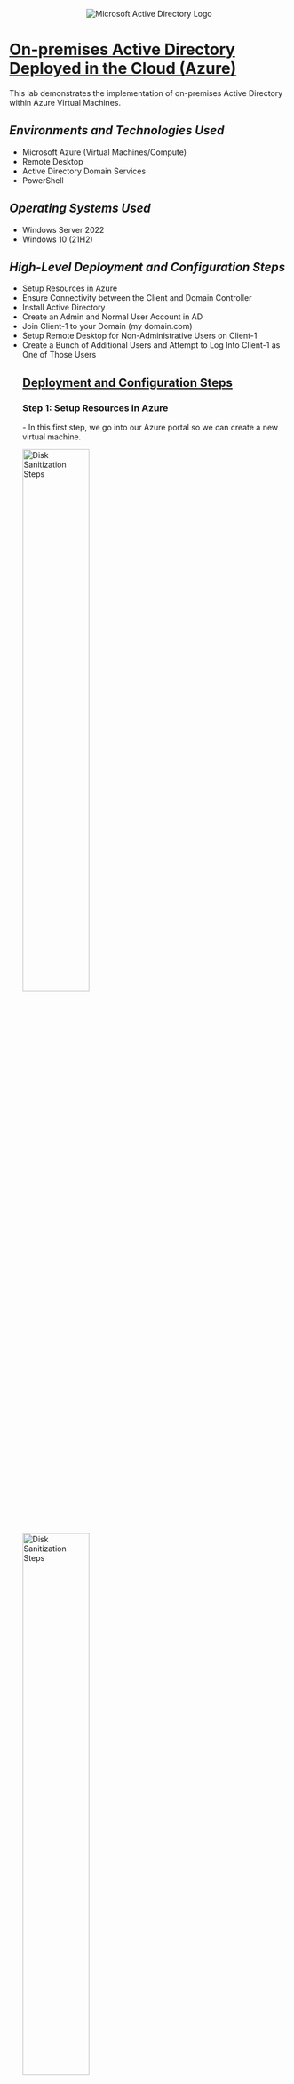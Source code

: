 <p align="center">
<img src="https://i.imgur.com/pU5A58S.png" alt="Microsoft Active Directory Logo"/>
</p>
<h1><u>On-premises Active Directory Deployed in the Cloud (Azure)</u></h1>
    <div>This lab demonstrates the implementation of on-premises Active Directory within Azure Virtual Machines.</div>
    <h2><em>Environments and Technologies Used</em></h2>
        <ul>
            <li>Microsoft Azure (Virtual Machines/Compute)</li>
            <li>Remote Desktop</li>
            <li>Active Directory Domain Services</li>
            <li>PowerShell</li>
        </ul>
    <h2><em>Operating Systems Used</em></h2>
        <ul>
            <li>Windows Server 2022</li>
            <li>Windows 10 (21H2)</li>
        </ul>
    <h2><em>High-Level Deployment and Configuration Steps</em></h2>
        <ul>
            <li>Setup Resources in Azure</li>
            <li>Ensure Connectivity between the Client and Domain Controller</li>
            <li>Install Active Directory</li>
            <li>Create an Admin and Normal User Account in AD</li>
            <li>Join Client-1 to your Domain (my domain.com)</li>
            <li>Setup Remote Desktop for Non-Administrative Users on Client-1</li>
            <li>Create a Bunch of Additional Users and Attempt to Log Into Client-1 as One of Those Users</li>
    <h2><u>Deployment and Configuration Steps</u></h2>
        <h3>Step 1: Setup Resources in Azure</h3>
            <p>- In this first step, we go into our Azure portal so we can create a new virtual machine.</p>
                <img src="https://i.imgur.com/q7GGaoS.png" height="50%" width="50%" 
                    alt="Disk Sanitization Steps"/>
                <img src="https://i.imgur.com/qGKcLpa.png" height="50%" width="50%" 
                    alt="Disk Sanitization Steps"/>
            <p>- We make sure to create a Domain Controller VM using Windows Server 2022 and named it "DC-1".</p>
             <img src="https://i.imgur.com/udM6ozR.png" height="50%" width="50%" 
                    alt="Disk Sanitization Steps"/>
            <p>- Once we  have created our Domain Controller, we go into it's NIC (Network Interface Card) and we make sure we go in to change it's Private IP address so that it is static, and not dynamic. We do this so we can be assured that the IP address will not change, so that our Client PCs can reliability stay connected it's network.</p>
                <img src="https://i.imgur.com/XOE3PAN.png" height="50%" width="50%"/>
            <p>- Next, we create our Client VM running Windows 10. This is what we are going to use to connect to the Domain Controller, and act as an user utilizing the Domain Controller's Services.
                <hr>- Here you can see our Client VM has been created.
            </p>
                <img src="https://i.imgur.com/riABdCo.png" height="50%" width="50%"/>
        <h3>Step 2: Ensure Connectivity Between the Client and Domain Controller</h3>    
                <p>- First, to do this, we'll log into Client-1 with Remote Desktop.</p>
                    <img src="https://i.imgur.com/MYT73js.png" height="20%" width="20%"/>
                    <div><img src="https://i.imgur.com/Nsd1lMf.png" height="50%" width="50%"/></div>
                <p>- Next, we'll open the command prompt and ping DC-1's private IP address with "ping -t 10.0.0.4", which result in a perpetual ping so we can monitor it. (10.0.0.4 is DC-1's private IP)</p>    
                    <img src="https://i.imgur.com/BP5qyZK.png" height="50%" width="50%"/>
                    <hr>
                    <img src="https://i.imgur.com/t5yaPoD.png" height="50%" width="50%"/>
                <p>- As you can see, we are getting a Request Time Out error, because ICMP4 is not enabled on the local windows firewall for DC-1 (The Domain Controller). </p>
                    <br>
                <p>- Our next step would be to log into DC-1 and enable ICMP4 in the local windows firewall settings. Since ping uses the ICMP4 protocol, that's what we will enable.</p>
                    <img src="https://i.imgur.com/1SXZFpJ.png" height="20%" width="20%"/>
                    <div><img src="https://i.imgur.com/TOpe3jp.png" height="50%" width="50%"/></div>
                    <img src="https://i.imgur.com/v0t162J.png" height="50%" width="50%"/>
                    <img src="https://i.imgur.com/EtKPxSK.png" height="50%" width="50%"/>
                <p>- We can now check back on Client-1, our Client VM, and see now that the pings are successfully echoing back.</p>
                    <img src="https://i.imgur.com/fJFJa6b.png" height="50%" width="50%"/>
        <h3>Step 3: Install Active Directory</h3>
            <p>- To do this, we go inside of Server Manager on DC-1 and click on "Add Roles and Features".</p>
                <img src="https://i.imgur.com/UEn5o58.png" height="50%" width="50%"/>
                <img src="https://i.imgur.com/lB23ih8.png" height="50%" width="50%"/>
                <img src="https://i.imgur.com/3eixrSx.png" height="50%" width="50%"/>
                <img src="https://i.imgur.com/DUXB1tb.png" height="50%" width="50%"/>
                <img src="https://i.imgur.com/mFb81mg.png" height="50%" width="50%"/>
            <hr>
            <p>- Our next step is to promote this server into a domain controller, then setting up a new forest as freeyourmind.com.</p>
                <img src="https://i.imgur.com/TO5vQv1.png" height="50%" width="50%"/>
                <img src="https://i.imgur.com/ZC3r4Zh.png" height="50%" width="50%"/>
                <img src="https://i.imgur.com/0gmTswf.png" height="50%" width="50%"/>
        <h3>Step 4: Create an Admin and Normal User Account in AD</h3>
            <p>- To achieve this, first we go to Active Directory Users and Computers under the Tools menu.</p>
                <img src="https://i.imgur.com/F1WaKhV.png" height="50%" width="50%"/>
            <hr>    
            <p>- Here you can see our domain that we created, freeyourmind.com.</p>
                <img src="https://i.imgur.com/IjFQ9h5.png" height="50%" width="50%"/>
            <p>- In here, we will create an Organizational Unit (OU) called "_EMPLOYEES" and "_ADMINS".</p>
                <img src="https://i.imgur.com/fF5IF6C.png" height="50%" width="50%"/>
                <img src="https://i.imgur.com/scr4094.png" height="50%" width="50%"/>
            <hr>    
            <p>- Next we'll create a new user as an Admin under the name "Trinity 3", with the username "trinity_admin".</p>
                <img src="https://i.imgur.com/kyzK2Br.png" height="50%" width="50%"/>
                <img src="https://i.imgur.com/Bf8X0W9.png" height="%0%" width="50%"/>
            <p>- Next we want to give the user "Trinity 3" admin rights. That is achieved by adding the user to the "Domain Admins" Security Group.</p>
                <img src="https://i.imgur.com/EE0kYGA.png" height="50%" width="50%"/>
                <img src="https://i.imgur.com/LsmPyn8.png" height="50%" width="50%"/>
                <img src="https://i.imgur.com/N4zVcSM.png" height="50%" width="50%"/>
            <p>- Now that's created, our next step is to log out, and for now we are using "Trinity 3" as our admin account.</p>
                <img src="https://i.imgur.com/vu4ippZ.png" height="50%" width="50%"/>
        <h3>Step 5: Join Client-1 to your domain (freeyourmind.com)</h3>
            <p>- First, we need to start back in the Azure Portal, and set Client-1's DNS settings to the Domain Controller's Private IP address.</p>
                <img src="https://i.imgur.com/KqNrj79.png" height="50%" width="50%"/>
            <p><em>- Since 10.0.0.4 is the Domain Controller's Private IP Address, he added that in the DNS configuration for Client-1 to make sure that it is pointing to the Domain Controller for it's resources.</em></p>
            <hr>
            <p>- Next, we'll restart Client-1 from the Azure Portal in order to flush the dns cache and assure the settings were configured.</p>
                <img src="https://i.imgur.com/3AK0sBn.png" height="50%" width="50%"/>
            <p>- After this, we'll login to Client-1 (Remote Desktop) as the original local admin (labuser) and join it to the domain. (After this computer will restart)</p>
                <img src="https://i.imgur.com/qqtk8bk.png" height="20%" width="20%"/>
            <br>
                <img src="https://i.imgur.com/XJRXe2x.png" height="20%" width="20%"/>
            <br>
                <img src="https://i.imgur.com/BozcxvI.png" height="50%" width="50%"/>
            <p>- As you can see, our DNS Servers are in Client-1 are pointing to the private IP address of our Domain Controller.</p>
                <img src="https://i.imgur.com/CEpYuQ0.png" height="50%" width="50%"/>
                <img src="https://i.imgur.com/F0hHXVq.png" height="50%" width="50%"/>
            <p>- Next step is to join it to the domain. (After this computer will restart)</p>
                <img src="https://i.imgur.com/uXxIN98.png" height="50%" width="50%"/>
                <img src="https://i.imgur.com/1BbsgXj.png" height="50%" width="50%"/>
                <img src="https://i.imgur.com/cXLLZoi.png" height="50%" width="50%"/>
                <img src="https://i.imgur.com/bZ25Slv.png" height="50%" width="50%"/>
            <p>- Next, we'll login to the Domain Controller (Remote Desktop) and verify Client-1 shows up in Active Directory Users and Computers (ADUC) inside the “Computers” container on the root of the domain.</p>
                <img src="https://i.imgur.com/vLvxttz.png" height="20%" width="20%"/>
            <br>
                <img src="https://i.imgur.com/uKgMTvz.png" height="20%" width="20%"/>
            <br>
                <img src="https://i.imgur.com/ocY9cDN.png" height="50%" widt="50%"/>
            <p>- Lastly, we'll create a new OU name "_CLIENTS" and drag Client-1 into there.</p>
                <img src="" height="50%" width="50%"/>
                <img src="" height="50%" width="50%"/>
        <h3>Step 6: Setup Remote Desktop for Non-Administrative Users on Client-1</h3>
            <p>- First, we'll log back into Client-1 as freeyourmind.com\trinity_admin, and open System Properties.</p>
                <img src="" height="20%" width="20%"/>
            <br>
                <img src="" height="20%" width="20%"/>
            <br>
                <img src="" height="50%" width="50%"/>
            <p>- Click "Remote Desktop".</p>
                <img src="" height="50%" width="50%"/>
            <p>- Allow Domain Users access to Remote Desktop.</p>
                <img src="" height="50%" width="50%"/>
            <p>- You can now log into Client-1 as a normal, non-administrative user now.</p>
        <h3>Step 7: Create a bunch of additional users and attempt to log into client-1 with one of the users.</h3>
            <p>- Firstly, to do this, we'll login to the Domain Controller, DC-1, as trinity_admin.</p>
                <img src="" height="20%" width="20%"/>
            <br>
                <img src="" height="20%" width="20%"/>
            <br>
            <p>- To continue, we will use PowerShell to implement a script that will create a bunch of users for us as if we were using a real user database.</p>
                <img src="" height="50%" width="50%"/>
            <hr>
            <p><em>"This script was received from an outside source." Source: <a>https://github.com/joshmadakor1/AD_PS/blob/master/Generate-Names-Create-Users.ps1</a></em></p>
                <img src="" height="50%" width="50%"/>
            <p>- We'll run the script and observe all the accounts/users being created.</p>
                <img src="" height="50%" width="50%"/>
                <img src="" height="50%" width="50%"/>
            <p>- When finished, open ADUC and observe the accounts in the appropriate OU.</p>
                <img src="" height="50%" width="50%"/>
            <p>- Can now attempt to log into Client-1 with one of the random accounts (take note of the password in the script).</p>
                <img src="" height="20%" width="20%"/>
            <br>
                <img src="" height="20%" width="20%"/>
            <br>
                <img src="" height="50%" width="50%"/>
                <img src="" height="50%" width="50%"/>
        <h2><strong><em> (Bonus) Demonstration of Changing a Users Password in Active Directory.</em></strong></h2>
                <img src="" height="50%" width="50%"/>
                <img src="" height="50%" width="50%"/>
                <img src="" height="50%" width="50%"/>
                <img src="" height="50%" width="50%"/>  
                <img src="" height="50%" width="50%"/>
